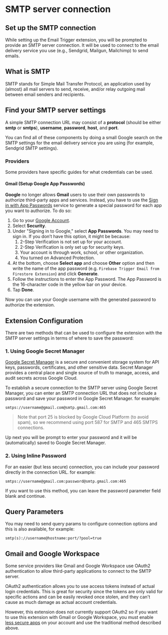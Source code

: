 # SMTP server connection

## **Set up the SMTP connection**

While setting up the Email Trigger extension, you will be prompted to provide an SMTP server connection. It will be used to connect to the email delivery service you use (e.g., Sendgrid, Mailgun, Mailchimp) to send emails.

## What is SMTP

SMTP stands for Simple Mail Transfer Protocol, an application used by (almost) all mail servers to send, receive, and/or relay outgoing mail between email senders and recipients.

## Find your SMTP server settings

A simple SMTP connection URL may consist of a **protocol** (should be either **smtp** or **smtps**), **username**, **password**, **host**, and **port**.

You can find all of these components by doing a small Google search on the SMTP settings for the email delivery service you are using (for example, Sendgrid SMTP settings).

### Providers

Some providers have specific guides for what credemtials can be used.

#### Gmail (Setup Google App Passwords)

**Google** no longer allows **Gmail** users to use their own passwords to authorize third-party apps and services. Instead, you have to use the [Sign in with App Passwords](https://support.google.com/accounts/answer/185833) service to generate a special password for each app you want to authorize. To do so:

1. Go to your [Google Account](https://myaccount.google.com/).
2. Select **Security**.
3. Under "Signing in to Google," select **App Passwords**. You may need to sign in. If you don’t have this option, it might be because:
   1. 2-Step Verification is not set up for your account.
   2. 2-Step Verification is only set up for security keys.
   3. Your account is through work, school, or other organization.
   4. You turned on Advanced Protection.
4. At the bottom, choose **Select app** and choose **Other** option and then write the name of the app password (e.g. `Firebase Trigger Email from Firestore Extension`) and click **Generate**.
5. Follow the instructions to enter the App Password. The App Password is the 16-character code in the yellow bar on your device.
6. Tap **Done**.

Now you can use your Google username with the generated password to authorize the extension.

## Extension Configuration

There are two methods that can be used to configure the extension with the SMTP server settings in terms of where to save the password:

### 1. Using Google **Secret Manager**

[Google Secret Manager](https://cloud.google.com/secret-manager/docs/overview) is a secure and convenient storage system for API keys, passwords, certificates, and other sensitive data. Secret Manager provides a central place and single source of truth to manage, access, and audit secrets across Google Cloud.

To establish a secure connection to the SMTP server using Google Secret Manager, you can enter an SMTP connection URL that does not include a password and save your password in Google Secret Manager. for example:

`smtps://username@gmail.com@smtp.gmail.com:465`

> Note that port 25 is blocked by Google Cloud Platform (to avoid spam), so we recommend using port 587 for SMTP and 465 SMTPS connections.

Up next you will be prompt to enter your password and it will be (automatically) saved to Google Secret Manager.

### 2. Using Inline Password

For an easier (but less secure) connection, you can include your password directly in the connection URL. for example:

`smtps://username@gmail.com:password@smtp.gmail.com:465`

If you want to use this method, you can leave the password parameter field blank and continue.

## Query Parameters

You may need to send query params to configure connection options and this is also available, for example:

`smtp(s)://username@hostname:port/?pool=true`

## Gmail and Google Workspace

Some service providers like Gmail and Google Workspace use OAuth2 authentication to allow third-party applications to connect to the SMTP server.

OAuth2 authentication allows you to use access tokens instead of actual login credentials. This is great for security since the tokens are only valid for specific actions and can be easily revoked once stolen, and they can't cause as much damage as actual account credentials.

However, this extension does not currently support OAuth2 so if you want to use this extension with Gmail or Google Workspace, you must enable [less secure apps](https://support.google.com/accounts/answer/6010255) on your account and use the traditional method described above.
